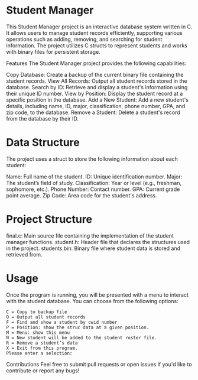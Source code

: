 
# Student Manager
This Student Manager project is an interactive database system written in C. It allows users to manage student records efficiently, supporting various operations such as adding, removing, and searching for student information. The project utilizes C structs to represent students and works with binary files for persistent storage.

Features
The Student Manager project provides the following capabilities:

  Copy Database: Create a backup of the current binary file containing the student records.
  View All Records: Output all student records stored in the database.
  Search by ID: Retrieve and display a student's information using their unique ID number.
  View by Position: Display the student record at a specific position in the database.
  Add a New Student: Add a new student's details, including name, ID, major, classification, phone number, GPA, and zip code, to the database.
  Remove a Student: Delete a student's record from the database by their ID.

# Data Structure
The project uses a struct to store the following information about each student:

Name: Full name of the student.
ID: Unique identification number.
Major: The student’s field of study.
Classification: Year or level (e.g., freshman, sophomore, etc.).
Phone Number: Contact number.
GPA: Current grade point average.
Zip Code: Area code for the student's address.

# Project Structure
final.c: Main source file containing the implementation of the student manager functions.
student.h: Header file that declares the structures used in the project.
students.bin: Binary file where student data is stored and retrieved from.

# Usage
Once the program is running, you will be presented with a menu to interact with the student database. You can choose from the following options:

    C = Copy to backup file
    O = Output all student records
    F = Find and show a student by cwid number
    P = Position: show the struc data at a given position.
    M = Menu: show this menu
    N = New student will be added to the student roster file.
    R = Remove a student’s data
    X = Exit from this program.
    Please enter a selection: 

Contributions
Feel free to submit pull requests or open issues if you'd like to contribute or report any bugs!
